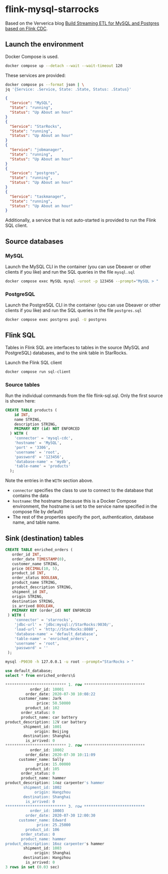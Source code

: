 # flink-mysql-starrocks

Based on the Ververica blog [Build Streaming ETL for MySQL and Postgres based on Flink CDC](https://www.ververica.com/blog/how-to-guide-build-streaming-etl-for-mysql-and-postgres-based-on-flink-cdc).

## Launch the environment

Docker Compose is used.

```bash
docker compose up --detach --wait --wait-timeout 120
```

These services are provided:

```bash
docker compose ps --format json | \
jq '{Service: .Service, State: .State, Status: .Status}'
```

```json
{
  "Service": "MySQL",
  "State": "running",
  "Status": "Up About an hour"
}
{
  "Service": "StarRocks",
  "State": "running",
  "Status": "Up About an hour"
}
{
  "Service": "jobmanager",
  "State": "running",
  "Status": "Up About an hour"
}
{
  "Service": "postgres",
  "State": "running",
  "Status": "Up About an hour"
}
{
  "Service": "taskmanager",
  "State": "running",
  "Status": "Up About an hour"
}
```

Additionally, a service that is not auto-started is provided to run the Flink SQL client.

## Source databases

### MySQL

Launch the MySQL CLI in the container (you can use Dbeaver or other clients if you like) and run the SQL queries in the file `mysql.sql`

```bash
docker compose exec MySQL mysql -uroot -p 123456 --prompt="MySQL > "
```

### PostgreSQL

Launch the PostgreSQL CLI in the container (you can use Dbeaver or other clients if you like) and run the SQL queries in the file `postgres.sql`

```bash
docker compose exec postgres psql -U postgres
```

## Flink SQL

Tables in Flink SQL are interfaces to tables in the source (MySQL and PostgreSQL) databases, and to the sink table in StarRocks.

Launch the Flink SQL client

```bash
docker compose run sql-client
```
### Source tables

Run the individual commands from the file flink-sql.sql. Only the first source is shown here:

```sql
CREATE TABLE products (
    id INT,
    name STRING,
    description STRING,
    PRIMARY KEY (id) NOT ENFORCED
  ) WITH (
    'connector' = 'mysql-cdc',
    'hostname' = 'MySQL',
    'port' = '3306',
    'username' = 'root',
    'password' = '123456',
    'database-name' = 'mydb',
    'table-name' = 'products'
  );
```

Note the entries in the `WITH` section above.

- `connector` specifies the class to use to connect to the database that contains the data
- `hostname`: the hostname (because this is a Docker Compose environment, the hostname is set to the service name specified in the compose file by default)
- The rest of the properties specify the port, authentication, database name, and table name.

## Sink (destination) tables

```sql
CREATE TABLE enriched_orders (
   order_id INT,
   order_date TIMESTAMP(0),
   customer_name STRING,
   price DECIMAL(10, 5),
   product_id INT,
   order_status BOOLEAN,
   product_name STRING,
   product_description STRING,
   shipment_id INT,
   origin STRING,
   destination STRING,
   is_arrived BOOLEAN,
   PRIMARY KEY (order_id) NOT ENFORCED
 ) WITH (
    'connector' = 'starrocks',
    'jdbc-url' = 'jdbc:mysql://StarRocks:9030/',
    'load-url' = 'http://StarRocks:8080',
    'database-name' = 'default_database',
    'table-name' = 'enriched_orders',
    'username' = 'root',
    'password' = ''
 );
```


```bash
mysql -P9030 -h 127.0.0.1 -u root --prompt="StarRocks > "
```

```sql
use default_database;
select * from enriched_orders\G
```

```sql
*************************** 1. row ***************************
           order_id: 10001
         order_date: 2020-07-30 10:08:22
      customer_name: Jark
              price: 50.50000
         product_id: 102
       order_status: 0
       product_name: car battery
product_description: 12V car battery
        shipment_id: 1001
             origin: Beijing
        destination: Shanghai
         is_arrived: 0
*************************** 2. row ***************************
           order_id: 10002
         order_date: 2020-07-30 10:11:09
      customer_name: Sally
              price: 15.00000
         product_id: 105
       order_status: 0
       product_name: hammer
product_description: 14oz carpenter's hammer
        shipment_id: 1002
             origin: Hangzhou
        destination: Shanghai
         is_arrived: 0
*************************** 3. row ***************************
           order_id: 10003
         order_date: 2020-07-30 12:00:30
      customer_name: Edward
              price: 25.25000
         product_id: 106
       order_status: 0
       product_name: hammer
product_description: 16oz carpenter's hammer
        shipment_id: 1003
             origin: Shanghai
        destination: Hangzhou
         is_arrived: 0
3 rows in set (0.03 sec)
```
